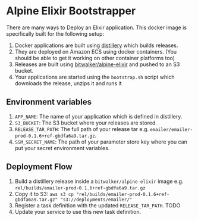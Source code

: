 # Alpine Elixir Bootstrapper

There are many ways to Deploy an Elixir application. This docker image is specifically
built for the following setup:

  1. Docker applications are built using [distillery](https://github.com/bitwalker/distillery) which builds releases.
  2. They are deployed on Amazon ECS using docker containers. (You should be able to get it working on other container platforms too)
  3. Releases are built using [bitwalker/alpine-elixir](https://hub.docker.com/r/bitwalker/alpine-elixir/) and pushed to an S3 bucket.
  4. Your applications are started using the `bootstrap.sh` script which downloads the release, unzips it and runs it

## Environment variables

  1. `APP_NAME`: The name of your application which is defined in distillery.
  2. `S3_BUCKET`: The S3 bucket where your releases are stored.
  3. `RELEASE_TAR_PATH`: The full path of your release tar e.g. `emailer/emailer-prod-0.1.6+ref-gbdfa6a9.tar.gz`.
  4. `SSM_SECRET_NAME`: The path of your parameter store key where you can put your secret environment variables.

## Deployment Flow

  1. Build a distillery release inside a `bitwalker/alpine-elixir` image e.g. `rel/builds/emailer-prod-0.1.6+ref-gbdfa6a9.tar.gz`
  2. Copy it to S3: `aws s3 cp "rel/builds/emailer-prod-0.1.6+ref-gbdfa6a9.tar.gz" "s3://deployments/emailer/"`
  3. Register a task definition with the updated `RELEASE_TAR_PATH`. TODO
  4. Update your service to use this new task definition.
